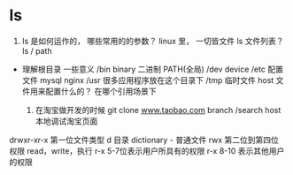 # ls

1. ls 是如何运作的， 哪些常用的的参数？
  linux 里， 一切皆文件
  ls 文件列表？ ls / path
  - 理解根目录 一些意义
  /bin   binary  二进制     PATH(全局)
  /dev   device
  /etc   配置文件   mysql  nginx
  /usr   很多应用程序放在这个目录下
  /tmp   临时文件
    host 文件用来配置什么的？ 在哪个引用场景下

    1. 在淘宝做开发的时候
      git clone www.taobao.com  branch /search
      host 本地调试淘宝页面

  drwxr-xr-x
  第一位文件类型  d 目录 dictionary   - 普通文件
  rwx  第二位到第四位 权限  read，write，执行
  r-x   5-7位表示用户所具有的权限
  r-x   8-10  表示其他用户的权限